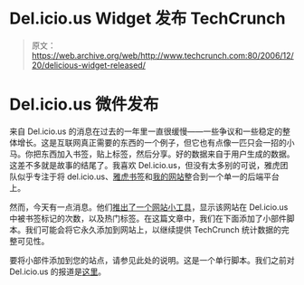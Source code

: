 # Del.icio.us Widget 发布 TechCrunch

> 原文：<https://web.archive.org/web/http://www.techcrunch.com:80/2006/12/20/delicious-widget-released/>

# Del.icio.us 微件发布

 [](https://web.archive.org/web/20220925134316/http://del.icio.us/) 来自 Del.icio.us 的消息在过去的一年里一直很缓慢——一些争议和一些稳定的整体增长。这是互联网真正需要的东西的一个例子，但它也有点像一匹只会一招的小马。你把东西加入书签，贴上标签，然后分享。好的数据来自于用户生成的数据。这差不多就是故事的结尾了。我喜欢 Del.icio.us，但没有太多别的可说，雅虎团队似乎专注于将 del.icio.us、[雅虎书签](https://web.archive.org/web/20220925134316/http://www.beta.techcrunch.com/2006/10/24/yahoo-bookmarks-enters-21st-century/)和[我的网站](https://web.archive.org/web/20220925134316/http://www.beta.techcrunch.com/2006/06/05/yahoos-my-web-relaunches-tonight/)整合到一个单一的后端平台上。

然而，今天有一点消息。他们[推出了一个网站小工具](https://web.archive.org/web/20220925134316/http://blog.del.icio.us/blog/2006/12/the_new_and_tag.html)，显示该网站在 Del.icio.us 中被书签标记的次数，以及热门标签。在这篇文章中，我们在下面添加了小部件脚本。我们可能会将它永久添加到网站上，以继续提供 TechCrunch 统计数据的完整可见性。

要将小部件添加到您的站点，请参见此处的说明。这是一个单行脚本。我们之前对 Del.icio.us 的报道是[这里](https://web.archive.org/web/20220925134316/http://www.beta.techcrunch.com/tag/del.icio.us)。